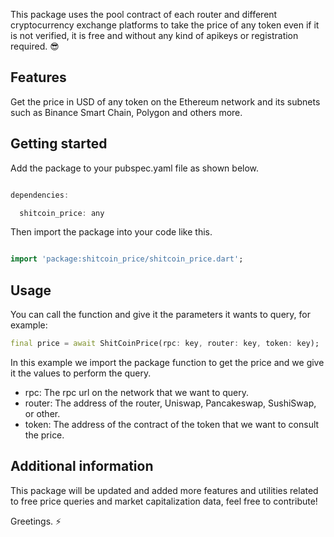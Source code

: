 This package uses the pool contract of each router and different cryptocurrency exchange platforms to take the price of any token even if it is not verified, it is free and without any kind of apikeys or registration required. 😎

## Features

Get the price in USD of any token on the Ethereum network and its subnets such as Binance Smart Chain, Polygon and others more.

## Getting started

Add the package to your pubspec.yaml file as shown below.
```dart

dependencies:

  shitcoin_price: any

```

Then import the package into your code like this.
```dart

import 'package:shitcoin_price/shitcoin_price.dart';

```
## Usage

You can call the function and give it the parameters it wants to query, for example:


```dart
final price = await ShitCoinPrice(rpc: key, router: key, token: key);
```

In this example we import the package function to get the price and we give it the values to perform the query.

- rpc: The rpc url on the network that we want to query.
- router: The address of the router, Uniswap, Pancakeswap, SushiSwap, or other.
- token: The address of the contract of the token that we want to consult the price.

## Additional information

This package will be updated and added more features and utilities related to free price queries and market capitalization data, feel free to contribute!

Greetings. ⚡
